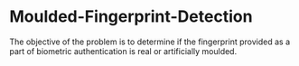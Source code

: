 # Moulded-Fingerprint-Detection
The objective of the problem is to determine if the fingerprint provided as a part of biometric authentication is real or artificially moulded.
